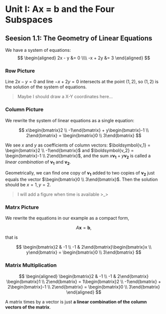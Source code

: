 # Unit I: Ax = b and the Four Subspaces

## Seesion 1.1: The Geometry of Linear Equations

We have a system of equations:
$$
\begin{aligned}
2x - y &= 0 \\\\
-x + 2y &= 3
\end{aligned}
$$

### Row Picture

Line $2x - y = 0$ and line $-x + 2y = 0$ intersects at the point $(1, 2)$, so $(1, 2)$ is the solution of the system of equations.
> Maybe I should draw a X-Y coordinates here...

### Column Picture

We rewrite the system of linear equations as a single equation:

$$
x\begin{bmatrix}2 \\ -1\end{bmatrix} + y\begin{bmatrix}-1 \\ 2\end{bmatrix} = \begin{bmatrix}0 \\ 3\end{bmatrix}
$$

We see $x$ and $y$ as coefficients of column vectors: $\boldsymbol{v_1} = \begin{bmatrix}2 \\ -1\end{bmatrix}$ and $\boldsymbol{v_2} = \begin{bmatrix}-1 \\ 2\end{bmatrix}$, and the sum $x\boldsymbol{v_1} + y\boldsymbol{v_2}$ is called a *linear combination* of $\boldsymbol{v_1}$ and $\boldsymbol{v_2}$.

Geometrically, we can find one copy of $\boldsymbol{v_1}$ added to two copies of $\boldsymbol{v_2}$ just equals the vector $\begin{bmatrix}0 \\ 3\end{bmatrix}$. Then the solution should be $x = 1, y =2$.
> I will add a figure when time is available >_>

### Matrx Picture

We rewrite the equations in our example as a compact form,

$$
A\boldsymbol{x} = \boldsymbol{b},
$$

that is

$$
\begin{bmatrix}2 & -1 \\ -1 & 2\end{bmatrix}\begin{bmatrix}x \\ y\end{bmatrix} = \begin{bmatrix}0 \\ 3\end{bmatrix}
$$

### Matrix Multiplication

$$
\begin{aligned}
\begin{bmatrix}2 & -1 \\ -1 & 2\end{bmatrix} \begin{bmatrix}1 \\ 2\end{bmatrix} = 1\begin{bmatrix}2 \\ -1\end{bmatrix} + 2\begin{bmatrix}-1 \\ 2\end{bmatrix} = \begin{bmatrix}0 \\ 3\end{bmatrix}
\end{aligned}
$$

A matrix times by a vector is just **a linear combination of the column vectors of the matrix**.
